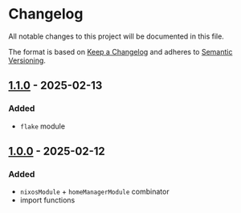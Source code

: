 <!-- markdownlint-disable MD024 -->

# Changelog

All notable changes to this project will be documented in this file.

The format is based on [Keep a Changelog](https://keepachangelog.com/en/1.0.0/)
and adheres to [Semantic Versioning](https://semver.org/).

## [1.1.0] - 2025-02-13

### Added

- `flake` module

## [1.0.0] - 2025-02-12

### Added

- `nixosModule` + `homeManagerModule` combinator
- import functions

[1.1.0]: https://github.com/altibiz/perch/compare/1.0.0...1.1.0
[1.0.0]: https://github.com/altibiz/perch/releases/tag/1.0.0

